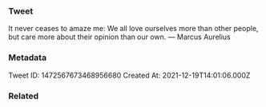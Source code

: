 ### Tweet
It never ceases to amaze me: We all love ourselves more than other people, but care more about their opinion than our own. — Marcus Aurelius

### Metadata
Tweet ID: 1472567673468956680
Created At: 2021-12-19T14:01:06.000Z

### Related

